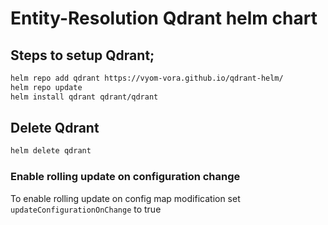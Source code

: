 # Entity-Resolution Qdrant helm chart


## Steps to setup Qdrant;


```bash
helm repo add qdrant https://vyom-vora.github.io/qdrant-helm/
helm repo update
helm install qdrant qdrant/qdrant
```
## Delete Qdrant
```bash
helm delete qdrant
```


### Enable rolling update on configuration change

To enable rolling update on config map modification set `updateConfigurationOnChange` to true
